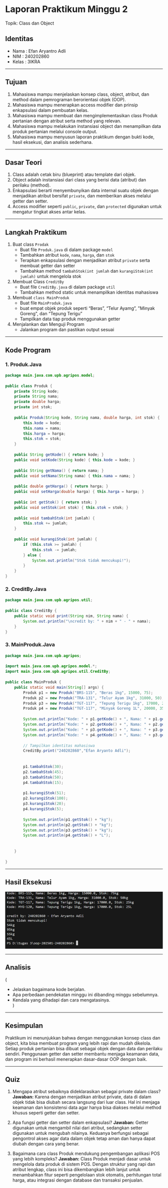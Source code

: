 # Laporan Praktikum Minggu 2
Topik: Class dan Object

## Identitas
- Nama  : Efan Aryantro Adli
- NIM   : 240202860
- Kelas : 3IKRA

---

## Tujuan
1. Mahasiswa mampu menjelaskan konsep class, object, atribut, dan method dalam pemrograman berorientasi objek (OOP).
2. Mahasiswa mampu menerapkan access modifier dan prinsip enkapsulasi dalam pembuatan kelas.
3. Mahasiswa mampu membuat dan mengimplementasikan class Produk pertanian dengan atribut serta method yang relevan.
4. Mahasiswa mampu melakukan instansiasi object dan menampilkan data produk pertanian melalui console output.
5. Mahasiswa mampu menyusun laporan praktikum dengan bukti kode, hasil eksekusi, dan analisis sederhana.

---

## Dasar Teori 
1. Class adalah cetak biru (blueprint) atau template dari objek.
2. Object adalah instansiasi dari class yang berisi data (atribut) dan perilaku (method).  
3. Enkapsulasi berarti menyembunyikan data internal suatu objek dengan menjadikan atribut bersifat `private`, dan memberikan akses melalui getter dan setter.
4. Access modifier seperti `public`, `private`, dan `protected` digunakan untuk mengatur tingkat akses antar kelas.

---

## Langkah Praktikum
1. Buat class `Prodak`
   - Buat file `Produk.java` di dalam package `model`
   - Tambahkan atribut `kode`, `nama`, `harga`, dan `stok`
   - Terapkan enkapsulasi dengan menjadikan atribut `private` serta membuat getter dan setter
   - Tambahkan method `tambahStok(int jumlah` dan `kurangiStok(int jumlah)` untuk mengelola stok
2. Membuat Class `CreditBy`
   - Buat file `CreditBy.java` di dalam package `util`
   - Tambahkan method static untuk menampilkan identitas mahasiswa
3. Membuat `class MainProduk`
   - Buat file `MainProduk.java`
   - buat empat objek produk seperti “Beras”, “Telur Ayamg”, "Minyak Goreng", dan “Tepung Terigu”
   - Tampilkan data tiap produk menggunakan getter
4. Menjalankan dan Menguji Program
   - Jalankan program dan pastikan output sesuai

---

## Kode Program
### 1. Produk.Java  

```java
package main.java.com.upb.agripos.model;

public class Produk {
    private String kode;
    private String nama;
    private double harga;
    private int stok;

    public Produk(String kode, String nama, double harga, int stok) {
        this.kode = kode;
        this.nama = nama;
        this.harga = harga;
        this.stok = stok;
    }

    public String getKode() { return kode; }
    public void setKode(String kode) { this.kode = kode; }

    public String getNama() { return nama; }
    public void setNama(String nama) { this.nama = nama; }

    public double getHarga() { return harga; }
    public void setHarga(double harga) { this.harga = harga; }

    public int getStok() { return stok; }
    public void setStok(int stok) { this.stok = stok; }

    public void tambahStok(int jumlah) {
        this.stok += jumlah;
    }

    public void kurangiStok(int jumlah) {
        if (this.stok >= jumlah) {
            this.stok -= jumlah;
        } else {
            System.out.println("Stok tidak mencukupi!");
        }
    }
}
```
### 2. CreditBy.Java  

```java
package main.java.com.upb.agripos.util;

public class CreditBy {
    public static void print(String nim, String nama) {
        System.out.println("\ncredit by: " + nim + " - " + nama);
    }
}
```
### 3. MainProduk.Java  

```java
package main.java.com.upb.agripos;

import main.java.com.upb.agripos.model.*;
import main.java.com.upb.agripos.util.CreditBy;

public class MainProduk {
    public static void main(String[] args) {
        Produk p1 = new Produk("BRS-115", "Beras 1kg", 15000, 75);
        Produk p2 = new Produk("TRA-131", "Telur Ayam 1kg", 31000, 50);
        Produk p3 = new Produk("TGT-117", "Tepung Terigu 1kg", 17000, 25);
        Produk p4 = new Produk("TGT-117", "Minyak Goreng 1L", 20000, 35);

        System.out.println("Kode: " + p1.getKode() + ", Nama: " + p1.getNama() + ", Harga: " + p1.getHarga() + ", Stok: " + p1.getStok() + "kg");
        System.out.println("Kode: " + p2.getKode() + ", Nama: " + p2.getNama() + ", Harga: " + p2.getHarga() + ", Stok: " + p2.getStok() + "kg");
        System.out.println("Kode: " + p3.getKode() + ", Nama: " + p3.getNama() + ", Harga: " + p3.getHarga() + ", Stok: " + p3.getStok() + "kg");
        System.out.println("Kode: " + p4.getKode() + ", Nama: " + p3.getNama() + ", Harga: " + p3.getHarga() + ", Stok: " + p3.getStok() + "L");

        // Tampilkan identitas mahasiswa
        CreditBy.print("240202860","Efan Aryanto Adli");

        
        p1.tambahStok(30);
        p2.tambahStok(45);
        p3.tambahStok(50);
        p4.tambahStok(15);

        p1.kurangiStok(51);
        p2.kurangiStok(100);
        p3.kurangiStok(20);
        p4.kurangiStok(5);

        System.out.println(p1.getStok() + "kg");
        System.out.println(p2.getStok() + "kg");
        System.out.println(p3.getStok() + "kg");
        System.out.println(p4.getStok() + "L");

        
    }

}
```
---

## Hasil Eksekusi
  
![Screenshot hasil](screenshots/ScreenshotHasil.png)

---

## Analisis
(
- Jelaskan bagaimana kode berjalan.  
- Apa perbedaan pendekatan minggu ini dibanding minggu sebelumnya.  
- Kendala yang dihadapi dan cara mengatasinya.  
)
---

## Kesimpulan
Praktikum ini menunjukkan bahwa dengan menggunakan konsep class dan object, kita bisa membuat program yang lebih rapi dan mudah dikelola. Setiap produk pertanian bisa dibuat sebagai objek dengan data dan perilaku sendiri. Penggunaan getter dan setter membantu menjaga keamanan data, dan program ini berhasil menerapkan dasar-dasar OOP dengan baik.

---

## Quiz
1. Mengapa atribut sebaiknya dideklarasikan sebagai private dalam class?
 **Jawaban:**   Karena dengan menjadikan atribut private, data di dalam objek tidak bisa diubah secara langsung dari luar class. Hal ini menjaga keamanan dan konsistensi data agar hanya bisa diakses melalui method khusus seperti getter dan setter.

2. Apa fungsi getter dan setter dalam enkapsulasi?
 **Jawaban:**   Getter digunakan untuk mengambil nilai dari atribut, sedangkan setter digunakan untuk mengubah nilainya. Keduanya berfungsi sebagai pengontrol akses agar data dalam objek tetap aman dan hanya dapat diubah dengan cara yang benar.

3. Bagaimana cara class Produk mendukung pengembangan aplikasi POS yang lebih kompleks?
 **Jawaban:**   Class Produk menjadi dasar untuk mengelola data produk di sistem POS. Dengan struktur yang rapi dan atribut lengkap, class ini bisa dikembangkan lebih lanjut untuk menambahkan fitur seperti pengelolaan stok otomatis, perhitungan total harga, atau integrasi dengan database dan transaksi penjualan.

